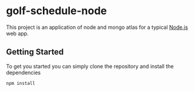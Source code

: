 # golf-schedule-node

This project is an application of node and mongo atlas for a typical [Node.js](https://nodejs.org/) web app.

## Getting Started
To get you started you can simply clone the repository and install the dependencies
```
npm install
```

